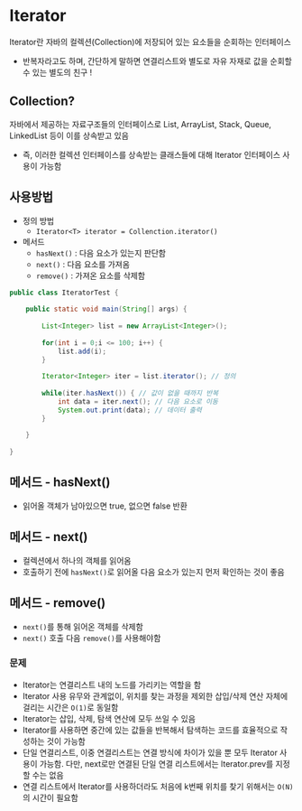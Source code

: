# Iterator
Iterator란 자바의 컬렉션(Collection)에 저장되어 있는 요소들을 순회하는 인터페이스
- 반복자라고도 하며, 간단하게 말하면 연결리스트와 별도로 자유 자재로 값을 순회할 수 있는 별도의 친구 !

## Collection?
자바에서 제공하는 자료구조들의 인터페이스로 List, ArrayList, Stack, Queue, LinkedList 등이 이를 상속받고 있음
- 즉, 이러한 컬렉션 인터페이스를 상속받는 클래스들에 대해 Iterator 인터페이스 사용이 가능함

## 사용방법
- 정의 방법
    - `Iterator<T> iterator = Collenction.iterator()`
- 메서드
    - `hasNext()` : 다음 요소가 있는지 판단함
    - `next()` : 다음 요소를 가져옴
    - `remove()` : 가져온 요소를 삭제함

```java
public class IteratorTest {
 
    public static void main(String[] args) {
        
        List<Integer> list = new ArrayList<Integer>();
 
        for(int i = 0;i <= 100; i++) {
            list.add(i);
        }
        
        Iterator<Integer> iter = list.iterator(); // 정의
        
        while(iter.hasNext()) { // 값이 없을 때까지 반복
            int data = iter.next(); // 다음 요소로 이동
            System.out.print(data); // 데이터 출력
        }
        
    }
    
}
```

## 메서드 - hasNext()
- 읽어올 객체가 남아있으면 true, 없으면 false 반환

## 메서드 - next()
- 컬렉션에서 하나의 객체를 읽어옴
- 호출하기 전에 `hasNext()`로 읽어올 다음 요소가 있는지 먼저 확인하는 것이 좋음

## 메서드 - remove()
- `next()`를 통해 읽어온 객체를 삭제함
- `next()` 호출 다음 `remove()`를 사용해야함

### 문제
- Iterator는 연결리스트 내의 노드를 가리키는 역할을 함
- Iterator 사용 유무와 관계없이, 위치를 찾는 과정을 제외한 삽입/삭제 연산 자체에 걸리는 시간은 `O(1)`로 동일함
- Iterator는 삽입, 삭제, 탐색 연산에 모두 쓰일 수 있음
- Iterator를 사용하면 중간에 있는 값들을 반복해서 탐색하는 코드를 효율적으로 작성하는 것이 가능함
- 단일 연결리스트, 이중 연결리스트는 연결 방식에 차이가 있을 뿐 모두 Iterator 사용이 가능함. 다만, next로만 연결된 단일 연결 리스트에서는 lterator.prev를 지정할 수는 없음
- 연결 리스트에서 Iterator를 사용하더라도 처음에 k번째 위치를 찾기 위해서는 `O(N)`의 시간이 필요함